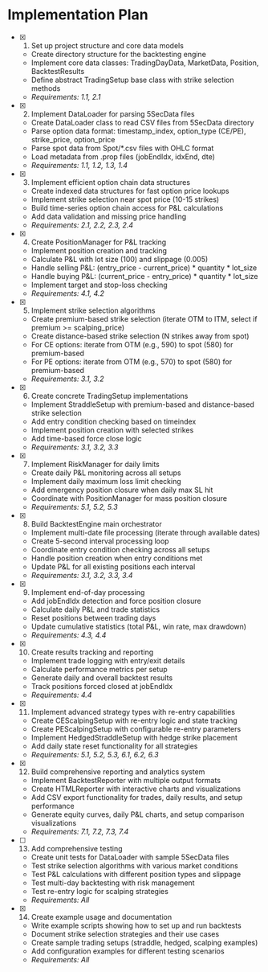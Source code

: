 # Implementation Plan

- [x] 1. Set up project structure and core data models
  - Create directory structure for the backtesting engine
  - Implement core data classes: TradingDayData, MarketData, Position, BacktestResults
  - Define abstract TradingSetup base class with strike selection methods
  - _Requirements: 1.1, 2.1_

- [x] 2. Implement DataLoader for parsing 5SecData files
  - Create DataLoader class to read CSV files from 5SecData directory
  - Parse option data format: timestamp_index, option_type (CE/PE), strike_price, option_price
  - Parse spot data from Spot/*.csv files with OHLC format
  - Load metadata from .prop files (jobEndIdx, idxEnd, dte)
  - _Requirements: 1.1, 1.2, 1.3, 1.4_

- [x] 3. Implement efficient option chain data structures
  - Create indexed data structures for fast option price lookups
  - Implement strike selection near spot price (10-15 strikes)
  - Build time-series option chain access for P&L calculations
  - Add data validation and missing price handling
  - _Requirements: 2.1, 2.2, 2.3, 2.4_

- [x] 4. Create PositionManager for P&L tracking
  - Implement position creation and tracking
  - Calculate P&L with lot size (100) and slippage (0.005)
  - Handle selling P&L: (entry_price - current_price) * quantity * lot_size
  - Handle buying P&L: (current_price - entry_price) * quantity * lot_size
  - Implement target and stop-loss checking
  - _Requirements: 4.1, 4.2_

- [x] 5. Implement strike selection algorithms
  - Create premium-based strike selection (iterate OTM to ITM, select if premium >= scalping_price)
  - Create distance-based strike selection (N strikes away from spot)
  - For CE options: iterate from OTM (e.g., 590) to spot (580) for premium-based
  - For PE options: iterate from OTM (e.g., 570) to spot (580) for premium-based
  - _Requirements: 3.1, 3.2_

- [x] 6. Create concrete TradingSetup implementations
  - Implement StraddleSetup with premium-based and distance-based strike selection
  - Add entry condition checking based on timeindex
  - Implement position creation with selected strikes
  - Add time-based force close logic
  - _Requirements: 3.1, 3.2, 3.3_

- [x] 7. Implement RiskManager for daily limits
  - Create daily P&L monitoring across all setups
  - Implement daily maximum loss limit checking
  - Add emergency position closure when daily max SL hit
  - Coordinate with PositionManager for mass position closure
  - _Requirements: 5.1, 5.2, 5.3_

- [x] 8. Build BacktestEngine main orchestrator
  - Implement multi-date file processing (iterate through available dates)
  - Create 5-second interval processing loop
  - Coordinate entry condition checking across all setups
  - Handle position creation when entry conditions met
  - Update P&L for all existing positions each interval
  - _Requirements: 3.1, 3.2, 3.3, 3.4_

- [x] 9. Implement end-of-day processing
  - Add jobEndIdx detection and force position closure
  - Calculate daily P&L and trade statistics
  - Reset positions between trading days
  - Update cumulative statistics (total P&L, win rate, max drawdown)
  - _Requirements: 4.3, 4.4_

- [x] 10. Create results tracking and reporting
  - Implement trade logging with entry/exit details
  - Calculate performance metrics per setup
  - Generate daily and overall backtest results
  - Track positions forced closed at jobEndIdx
  - _Requirements: 4.4_

- [x] 11. Implement advanced strategy types with re-entry capabilities
  - Create CEScalpingSetup with re-entry logic and state tracking
  - Create PEScalpingSetup with configurable re-entry parameters
  - Implement HedgedStraddleSetup with hedge strike placement
  - Add daily state reset functionality for all strategies
  - _Requirements: 5.1, 5.2, 5.3, 6.1, 6.2, 6.3_

- [x] 12. Build comprehensive reporting and analytics system
  - Implement BacktestReporter with multiple output formats
  - Create HTMLReporter with interactive charts and visualizations
  - Add CSV export functionality for trades, daily results, and setup performance
  - Generate equity curves, daily P&L charts, and setup comparison visualizations
  - _Requirements: 7.1, 7.2, 7.3, 7.4_

- [ ] 13. Add comprehensive testing
  - Create unit tests for DataLoader with sample 5SecData files
  - Test strike selection algorithms with various market conditions
  - Test P&L calculations with different position types and slippage
  - Test multi-day backtesting with risk management
  - Test re-entry logic for scalping strategies
  - _Requirements: All_

- [x] 14. Create example usage and documentation
  - Write example scripts showing how to set up and run backtests
  - Document strike selection strategies and their use cases
  - Create sample trading setups (straddle, hedged, scalping examples)
  - Add configuration examples for different testing scenarios
  - _Requirements: All_